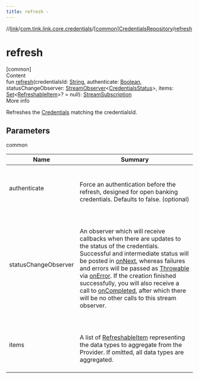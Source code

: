 ```yaml
---
title: refresh -
---
```

//[link](../../index.md)/[com.tink.link.core.credentials](../index.md)/[[common]CredentialsRepository](index.md)/[refresh](refresh.md)



# refresh  
[common]  
Content  
fun [refresh](refresh.md)(credentialsId: [String](https://kotlinlang.org/api/latest/jvm/stdlib/kotlin/-string/index.html), authenticate: [Boolean](https://kotlinlang.org/api/latest/jvm/stdlib/kotlin/-boolean/index.html), statusChangeObserver: [StreamObserver](../../com.tink.service.streaming.publisher/[common]-stream-observer/index.md)<[CredentialsStatus](../[common]-credentials-status/index.md)>, items: [Set](https://kotlinlang.org/api/latest/jvm/stdlib/kotlin.collections/-set/index.html)<[RefreshableItem](../../com.tink.model.credentials/[common]-refreshable-item/index.md)>? = null): [StreamSubscription](../../com.tink.service.streaming.publisher/[common]-stream-subscription/index.md)  
More info  


Refreshes the [Credentials](../../com.tink.model.credentials/[common]-credentials/index.md) matching the credentialsId.



## Parameters  
  
common  
  
|  Name|  Summary| 
|---|---|
| <a name="com.tink.link.core.credentials/CredentialsRepository/refresh/#kotlin.String#kotlin.Boolean#com.tink.service.streaming.publisher.StreamObserver[com.tink.link.core.credentials.CredentialsStatus]#kotlin.collections.Set[com.tink.model.credentials.RefreshableItem]?/PointingToDeclaration/"></a>authenticate| <a name="com.tink.link.core.credentials/CredentialsRepository/refresh/#kotlin.String#kotlin.Boolean#com.tink.service.streaming.publisher.StreamObserver[com.tink.link.core.credentials.CredentialsStatus]#kotlin.collections.Set[com.tink.model.credentials.RefreshableItem]?/PointingToDeclaration/"></a><br><br>Force an authentication before the refresh, designed for open banking credentials. Defaults to false. (optional)<br><br>
| <a name="com.tink.link.core.credentials/CredentialsRepository/refresh/#kotlin.String#kotlin.Boolean#com.tink.service.streaming.publisher.StreamObserver[com.tink.link.core.credentials.CredentialsStatus]#kotlin.collections.Set[com.tink.model.credentials.RefreshableItem]?/PointingToDeclaration/"></a>statusChangeObserver| <a name="com.tink.link.core.credentials/CredentialsRepository/refresh/#kotlin.String#kotlin.Boolean#com.tink.service.streaming.publisher.StreamObserver[com.tink.link.core.credentials.CredentialsStatus]#kotlin.collections.Set[com.tink.model.credentials.RefreshableItem]?/PointingToDeclaration/"></a><br><br>An observer which will receive callbacks when there are updates to the status of the credentials. Successful and intermediate status will be posted in [onNext](../../com.tink.service.streaming.publisher/[common]-stream-observer/on-next.md), whereas failures and errors will be passed as [Throwable](https://kotlinlang.org/api/latest/jvm/stdlib/kotlin/-throwable/index.html) via [onError](../../com.tink.service.streaming.publisher/[common]-stream-observer/on-error.md). If the creation finished successfully, you will also receive a call to [onCompleted](../../com.tink.service.streaming.publisher/[common]-stream-observer/on-completed.md), after which there will be no other calls to this stream observer.<br><br>
| <a name="com.tink.link.core.credentials/CredentialsRepository/refresh/#kotlin.String#kotlin.Boolean#com.tink.service.streaming.publisher.StreamObserver[com.tink.link.core.credentials.CredentialsStatus]#kotlin.collections.Set[com.tink.model.credentials.RefreshableItem]?/PointingToDeclaration/"></a>items| <a name="com.tink.link.core.credentials/CredentialsRepository/refresh/#kotlin.String#kotlin.Boolean#com.tink.service.streaming.publisher.StreamObserver[com.tink.link.core.credentials.CredentialsStatus]#kotlin.collections.Set[com.tink.model.credentials.RefreshableItem]?/PointingToDeclaration/"></a><br><br>A list of [RefreshableItem](../../com.tink.model.credentials/[common]-refreshable-item/index.md) representing the data types to aggregate from the Provider. If omitted, all data types are aggregated.<br><br>
  
  



